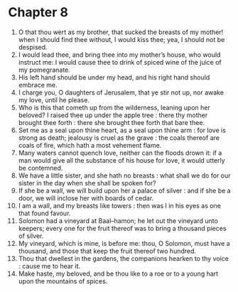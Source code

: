 # Chapter 8

1. O that thou wert as my brother, that sucked the breasts of my mother! when I should find thee without, I would kiss thee; yea, I should not be despised.
2. I would lead thee, and bring thee into my mother’s house, who would instruct me: I would cause thee to drink of spiced wine of the juice of my pomegranate.
3. His left hand should be under my head, and his right hand should embrace me.
4. I charge you, O daughters of Jerusalem, that ye stir not up, nor awake my love, until he please.
5. Who is this that cometh up from the wilderness, leaning upon her beloved? I raised thee up under the apple tree : there thy mother brought thee forth : there she brought thee forth that bare thee.
6. Set me as a seal upon thine heart, as a seal upon thine arm : for love is strong as death; jealousy is cruel as the grave : the coals thereof are coals of fire, which hath a most vehement flame.
7. Many waters cannot quench love, neither can the floods drown it: if a man would give all the substance of his house for love, it would utterly be contemned.
8. We have a little sister, and she hath no breasts : what shall we do for our sister in the day when she shall be spoken for?
9. If she be a wall, we will build upon her a palace of silver : and if she be a door, we will inclose her with boards of cedar.
10. I am a wall, and my breasts like towers : then was I in his eyes as one that found favour.
11. Solomon had a vineyard at Baal–hamon; he let out the vineyard unto keepers; every one for the fruit thereof was to bring a thousand pieces of silver.
12. My vineyard, which is mine, is before me: thou, O Solomon, must have a thousand, and those that keep the fruit thereof two hundred.
13. Thou that dwellest in the gardens, the companions hearken to thy voice : cause me to hear it.
14. Make haste, my beloved, and be thou like to a roe or to a young hart upon the mountains of spices.

